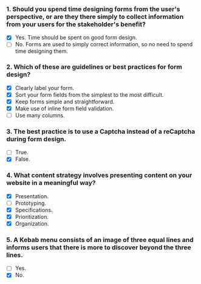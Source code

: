 ### 1. Should you spend time designing forms from the user's perspective, or are they there simply to collect information from your users for the stakeholder's benefit?

- [x] Yes. Time should be spent on good form design.
- [ ] No. Forms are used to simply correct information, so no need to spend time designing them.

### 2. Which of these are guidelines or best practices for form design?

- [x] Clearly label your form.
- [x] Sort your form fields from the simplest to the most difficult.
- [x] Keep forms simple and straightforward.
- [x] Make use of inline form field validation.
- [ ] Use many columns.

### 3. The best practice is to use a Captcha instead of a reCaptcha during form design.

- [ ] True.
- [x] False.

### 4. What content strategy involves presenting content on your website in a meaningful way?

- [x] Presentation.
- [ ] Prototyping.
- [x] Specifications.
- [x] Prioritization.
- [x] Organization.

### 5. A Kebab menu consists of an image of three equal lines and informs users that there is more to discover beyond the three lines.

- [ ] Yes.
- [x] No.
